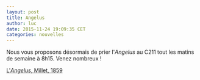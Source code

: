 ```yaml
---
layout: post
title: Angelus
author: luc
date: 2015-11-24 19:09:35 CET
categories: nouvelles
---
```


Nous vous proposons désormais de prier l'*Angelus* au C211 tout les matins de semaine à 8h15. 
Venez nombreux !

[L'*Angelus*, Millet, 1859](https://upload.wikimedia.org/wikipedia/commons/5/57/Jean-Fran%C3%A7ois_Millet_Angelus.jpg)
